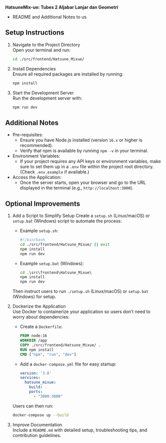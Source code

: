 
<b> HatsuneMix-ue: Tubes 2 Aljabar Lanjar dan Geometri </b>

- README and Additional Notes to us

Setup Instructions
-------------------

1. Navigate to the Project Directory  
   Open your terminal and run:
   ```bash
   cd ./src/frontend/Hatsune_Mixue/
   ```

2. Install Dependencies  
   Ensure all required packages are installed by running:
   ```bash
   npm install
   ```

3. Start the Development Server  
   Run the development server with:
   ```bash
   npm run dev
   ```

Additional Notes
----------------

- Pre-requisites:
  - Ensure you have Node.js installed (version `16.x` or higher is recommended).
  - Verify that npm is available by running `npm -v` in your terminal.
- Environment Variables:
  - If your project requires any API keys or environment variables, make sure to set them up in a `.env` file within the project root directory. (Check `.env.example` if available.)
- Access the Application:
  - Once the server starts, open your browser and go to the URL displayed in the terminal (e.g., `http://localhost:3000`).

Optional Improvements
---------------------

1. Add a Script to Simplify Setup
   Create a `setup.sh` (Linux/macOS) or `setup.bat` (Windows) script to automate the process:
   - Example `setup.sh`:
     ```bash
     #!/bin/bash
     cd ./src/frontend/Hatsune_Mixue/ || exit
     npm install
     npm run dev
     ```

   - Example `setup.bat` (Windows):
     ```cmd
     cd .\src\frontend\Hatsune_Mixue\
     npm install
     npm run dev
     ```

   Then instruct users to run `./setup.sh` (Linux/macOS) or `setup.bat` (Windows) for setup.

2. Dockerize the Application  
   Use Docker to containerize your application so users don’t need to worry about dependencies:
   - Create a `Dockerfile`:
     ```dockerfile
     FROM node:16
     WORKDIR /app
     COPY ./src/frontend/Hatsune_Mixue/ .
     RUN npm install
     CMD ["npm", "run", "dev"]
     ```
   - Add a `docker-compose.yml` file for easy startup:
     ```yaml
     version: '3.8'
     services:
       hatsune_mixue:
         build: .
         ports:
           - "3000:3000"
     ```
   Users can then run:
   ```bash
   docker-compose up --build
   ```

3. Improve Documentation  
   Include a `README.md` with detailed setup, troubleshooting tips, and contribution guidelines.
